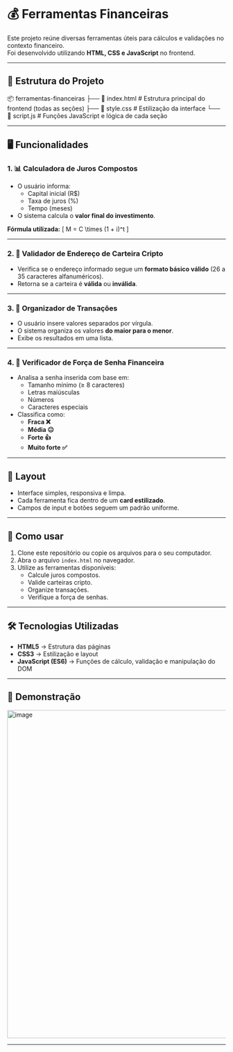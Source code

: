 # 💰 Ferramentas Financeiras

Este projeto reúne diversas ferramentas úteis para cálculos e validações no contexto financeiro.  
Foi desenvolvido utilizando **HTML, CSS e JavaScript** no frontend.

---

## 📂 Estrutura do Projeto

📦 ferramentas-financeiras
├── 📄 index.html # Estrutura principal do frontend (todas as seções)
├── 🎨 style.css # Estilização da interface
└── 📜 script.js # Funções JavaScript e lógica de cada seção


---

## 🖥️ Funcionalidades

### 1. 📊 Calculadora de Juros Compostos
- O usuário informa:
  - Capital inicial (R$)
  - Taxa de juros (%)
  - Tempo (meses)
- O sistema calcula o **valor final do investimento**.

**Fórmula utilizada:**
\[
M = C \times (1 + i)^t
\]

---

### 2. 🔐 Validador de Endereço de Carteira Cripto
- Verifica se o endereço informado segue um **formato básico válido** (26 a 35 caracteres alfanuméricos).
- Retorna se a carteira é **válida** ou **inválida**.

---

### 3. 📑 Organizador de Transações
- O usuário insere valores separados por vírgula.
- O sistema organiza os valores **do maior para o menor**.
- Exibe os resultados em uma lista.

---

### 4. 🔎 Verificador de Força de Senha Financeira
- Analisa a senha inserida com base em:
  - Tamanho mínimo (≥ 8 caracteres)
  - Letras maiúsculas
  - Números
  - Caracteres especiais
- Classifica como:
  - **Fraca ❌**
  - **Média 😐**
  - **Forte 👍**
  - **Muito forte ✅**

---

## 🎨 Layout

- Interface simples, responsiva e limpa.  
- Cada ferramenta fica dentro de um **card estilizado**.  
- Campos de input e botões seguem um padrão uniforme.  

---

## 🚀 Como usar

1. Clone este repositório ou copie os arquivos para o seu computador.
2. Abra o arquivo `index.html` no navegador.
3. Utilize as ferramentas disponíveis:
   - Calcule juros compostos.
   - Valide carteiras cripto.
   - Organize transações.
   - Verifique a força de senhas.

---

## 🛠️ Tecnologias Utilizadas

- **HTML5** → Estrutura das páginas  
- **CSS3** → Estilização e layout  
- **JavaScript (ES6)** → Funções de cálculo, validação e manipulação do DOM  

---

## 📸 Demonstração

<img width="890" height="756" alt="image" src="https://github.com/user-attachments/assets/bca4579f-0936-45b8-810a-dbb320f8977d" />

---

